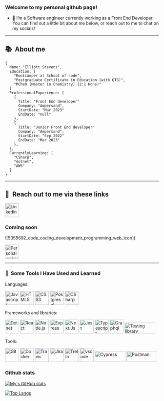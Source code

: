 ### Welcome to my personal github page!

- 🔭 I’m a Software engineer currently working as a Front End Developer. You can find out a little bit about me below, or reach out to me to chat on my socials!

---

<h2> 📚 &nbsp;About me</h3>

```
{
  Name: "Elliott Stevens",
  Education: [
    "Bootcamper at School of code",
    "Postgraduate Certificate in Education (with QTS)",
    "MChem (Master in Chemistry) (2:1 Hons)"
  ]
  ProfessionalExperience: [
    {
      Title: "Front End developer"
      Company: "Ampersand",
      StartDate: "Mar 2023"
      EndDate: "null"
    },
    {
      Title: "Junior Front End developer"
      Company: "Ampersand",
      StartDate: "Sep 2022"
      EndDate: "Mar 2023"
    },
  ],
  CurrentlyLearning: [
    "CSharp",
    "dotnet",
    "AWS"
  ]
}
```
---

<h2> 📱 &nbsp;Reach out to me via these links</h3>

<link href="https://www.linkedin.com/in/elliott-s-115a17219/">
  <img src="https://cdn.jsdelivr.net/gh/devicons/devicon/icons/linkedin/linkedin-original.svg" alt="Linkedin" width="45" height="45"/>
</link>

### Coming soon

![5355692_code_coding_development_programming_web_icon])


<link href="https://www.linkedin.com/in/elliott-s-115a17219/">
  <img src="https://github.com/Stevens-97/Stevens-97/assets/86322472/8ece6cf2-9afe-418b-889f-405f16325e8d" alt="Personal website" width="45" height="45"/>
</link>

---

<h3> 🚀 &nbsp;Some Tools I Have Used and Learned</h3>
<p>Languages:</p>
<section>
<p align="left">
  <img src="https://cdn.jsdelivr.net/gh/devicons/devicon/icons/javascript/javascript-original.svg" alt="Javascript" width="45" height="45"/>
  <img src="https://cdn.jsdelivr.net/gh/devicons/devicon/icons/html5/html5-original-wordmark.svg" alt="HTML5" width="45" height="45"/>
  <img src="https://cdn.jsdelivr.net/gh/devicons/devicon/icons/css3/css3-original-wordmark.svg" alt="CSS3" width="45" height="45"/>
  <img src="https://cdn.jsdelivr.net/gh/devicons/devicon/icons/postgresql/postgresql-original-wordmark.svg" alt="Postgresql" width="45" height="45"/>
  <img src="https://cdn.jsdelivr.net/gh/devicons/devicon/icons/csharp/csharp-original.svg" alt="CSharp" width="45" height="45"/>
</p>
</section>
<p>Frameworks and libraries:</p>
<section>
<p align="left">
  <img src="https://cdn.jsdelivr.net/gh/devicons/devicon/icons/dot-net/dot-net-original-wordmark.svg" alt="Dotnet" width="45" height="45" />
  <img src="https://cdn.jsdelivr.net/gh/devicons/devicon/icons/react/react-original-wordmark.svg" alt="React" width="45" height="45"/>
  <img src="https://cdn.jsdelivr.net/gh/devicons/devicon/icons/nodejs/nodejs-original-wordmark.svg" alt="Node.js" width="45" height="45"/>
  <img src="https://cdn.jsdelivr.net/gh/devicons/devicon/icons/express/express-original-wordmark.svg" alt="Express" width="45" height="45"/>
  <img src="https://cdn.jsdelivr.net/gh/devicons/devicon/icons/nextjs/nextjs-original-wordmark.svg" alt="Next.Js" width="45" height="45"/>
  <img src="https://cdn.jsdelivr.net/gh/devicons/devicon/icons/jest/jest-plain.svg" alt="Jest" width="45" height="45"/>
  <img src="https://cdn.jsdelivr.net/gh/devicons/devicon/icons/typescript/typescript-original.svg" alt="Typescript" width="45" height="45"/>
  <img src="https://cdn.jsdelivr.net/gh/devicons/devicon/icons/graphql/graphql-plain-wordmark.svg" alt="Graphql" width="45" height="45"/>
  <img src="https://img.shields.io/badge/-TestingLibrary-%23E33332?style=for-the-badge&logo=testing-library&logoColor=white" alt="Testing library" width="100" height="35"/>
</p>
</section>
<p>Tools:</p>
<section>
<p align="left">
<img src="https://cdn.jsdelivr.net/gh/devicons/devicon/icons/git/git-original-wordmark.svg" alt="Git" width="45" height="45"/>
<img src="https://cdn.jsdelivr.net/gh/devicons/devicon/icons/docker/docker-original-wordmark.svg" alt="Docker" width="45" height="45"/>
<img src="https://cdn.jsdelivr.net/gh/devicons/devicon/icons/travis/travis-plain-wordmark.svg" alt="Travis" width="45" height="45"/>
<img src="https://cdn.jsdelivr.net/gh/devicons/devicon/icons/jira/jira-original-wordmark.svg" alt="Jira" width="45" height="45"/>
<img src="https://cdn.jsdelivr.net/gh/devicons/devicon/icons/trello/trello-plain-wordmark.svg" alt="Trello" width="45" height="45"/>
<img src="https://cdn.jsdelivr.net/gh/devicons/devicon/icons/vscode/vscode-original.svg" alt="vscode" width="45" height="45"/>
<img src="https://img.shields.io/badge/-cypress-%23E5E5E5?style=for-the-badge&logo=cypress&logoColor=058a5e" alt="Cypress" width="100" height="35"/>
<img src="https://img.shields.io/badge/Postman-FF6C37?style=for-the-badge&logo=postman&logoColor=white" alt="Postman" width="100" height="35"/>
</p>
</section>

<section>
  <h3>Github stats</h3>
  </section>

  
  [![My's GitHub stats](https://github-readme-stats.vercel.app/api?username=Stevens-97)](https://github.com/anuraghazra/github-readme-stats)

  [![Top Langs](https://github-readme-stats.vercel.app/api/top-langs/?username=Stevens-97&layout=compact)](https://github.com/yushi1007)


